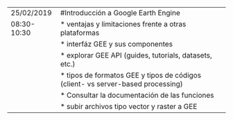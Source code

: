 |   |   |
|--- | ---|
| 25/02/2019    | #Introducción a Google Earth Engine
|  08:30-10:30 |* ventajas y limitaciones frente a otras plataformas
|   |* interfáz GEE y sus componentes
|   |*  explorar GEE API (guides, tutorials, datasets, etc.)
|   |* tipos de formatos GEE y tipos de códigos (client- vs server-based processing)
|   |* Consultar la documentación de las funciones
|   |* subir archivos tipo vector y raster a GEE



